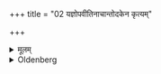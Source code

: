 +++
title = "02 यज्ञोपवीतिनाचान्तोदकेन कृत्यम्"

+++

<details><summary>मूलम्</summary>

यज्ञोपवीतिनाचान्तोदकेन कृत्यम् २
</details>

<details><summary>Oldenberg</summary>

2. He should perform (the ceremonies) wearing the sacrificial cord on his left shoulder and having sipped water.
</details>
